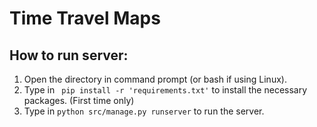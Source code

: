 # Time Travel Maps


## How to run server:
1) Open the directory in command prompt (or bash if using Linux).
2) Type in ` pip install -r 'requirements.txt'` to install the necessary packages. (First time only)
3) Type in `python src/manage.py runserver` to run the server.
